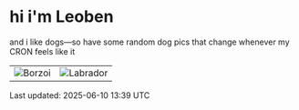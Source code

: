 # hi i'm Leoben

and i like dogs—so have some random dog pics that change whenever my CRON feels like it

|  |  |
|--------|----------|
| ![Borzoi](https://random-dog-vercel.vercel.app/api/random-borzoi?v=1749562742) | ![Labrador](https://random-dog-vercel.vercel.app/api/random-labrador?v=1749562742) |

Last updated: 2025-06-10 13:39 UTC
